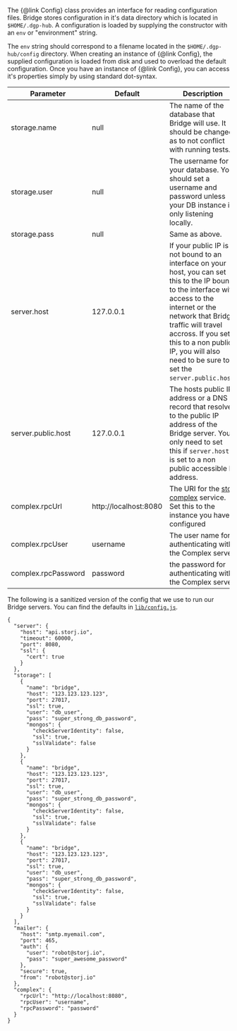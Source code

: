 The {@link Config} class provides an interface for reading configuration files.
Bridge stores configuration in it's data directory which is located in
`$HOME/.dgp-hub`. A configuration is loaded by supplying the constructor with
an `env` or "environment" string.

The `env` string should correspond to a filename located in the
`$HOME/.dgp-hub/config` directory. When creating an instance of {@link Config},
the supplied configuration is loaded from disk and used to overload the default
configuration. Once you have an instance of {@link Config}, you can access it's
properties simply by using standard dot-syntax.

| Parameter                 | Default       | Description                                                                                                              |
| --------------------------|---------------|--------------------------------------------------------------------------------------------------------------------------|
| storage.name              | null          | The name of the database that Bridge will use. It should be changed as to not conflict with running tests.               |
| storage.user              | null          | The username for your database. You should set a username and password unless your DB instance is only listening locally.|
| storage.pass              | null          | Same as above.
| server.host               | 127.0.0.1     | If your public IP is not bound to an interface on your host, you can set this to the IP bound to the interface with access to the internet or the network that Bridge traffic will travel accross. If you set this to a non public IP, you will also need to be sure to set the `server.public.host`. |
| server.public.host        | 127.0.0.1     | The hosts public IP address or a DNS record that resolves to the public IP address of the Bridge server. You only need to set this if `server.host` is set to a non public accessible IP address. |
| complex.rpcUrl            | http://localhost:8080 | The URI for the [storj complex](https://github.com/Storj/complex) service. Set this to the instance you have configured |
| complex.rpcUser           | username | The user name for authenticating with the Complex server |
| complex.rpcPassword       | password | the password for authenticating with the Complex server | 

The following is a sanitized version of the config that we use to run our Bridge servers. You can find the defaults in [`lib/config.js`](https://github.com/dgpdev/dgp-hub/blob/master/lib/config.js).

```
{
  "server": {
    "host": "api.storj.io",
    "timeout": 60000,
    "port": 8080,
    "ssl": {
      "cert": true
    }
  },
  "storage": [
    {
      "name": "bridge",
      "host": "123.123.123.123",
      "port": 27017,
      "ssl": true,
      "user": "db_user",
      "pass": "super_strong_db_password",
      "mongos": {
        "checkServerIdentity": false,
        "ssl": true,
        "sslValidate": false
      }
    },
    {
      "name": "bridge",
      "host": "123.123.123.123",
      "port": 27017,
      "ssl": true,
      "user": "db_user",
      "pass": "super_strong_db_password",
      "mongos": {
        "checkServerIdentity": false,
        "ssl": true,
        "sslValidate": false
      }
    },
    {
      "name": "bridge",
      "host": "123.123.123.123",
      "port": 27017,
      "ssl": true,
      "user": "db_user",
      "pass": "super_strong_db_password",
      "mongos": {
        "checkServerIdentity": false,
        "ssl": true,
        "sslValidate": false
      }
    }
  ],
  "mailer": {
    "host": "smtp.myemail.com",
    "port": 465,
    "auth": {
      "user": "robot@storj.io",
      "pass": "super_awesome_password"
    },
    "secure": true,
    "from": "robot@storj.io"
  },
  "complex": {
    "rpcUrl": "http://localhost:8080",
    "rpcUser": "username",
    "rpcPassword": "password"
  }
}
```


